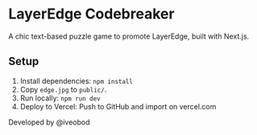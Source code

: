 # LayerEdge Codebreaker

A chic text-based puzzle game to promote LayerEdge, built with Next.js.

## Setup
1. Install dependencies: `npm install`
2. Copy `edge.jpg` to `public/`.
3. Run locally: `npm run dev`
4. Deploy to Vercel: Push to GitHub and import on vercel.com

Developed by @iveobod